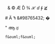 &nbsp; &amp; &copy; &AElig; &Dcaron;
&frac34; &HilbertSpace; &DifferentialD;
&ClockwiseContourIntegral; &ngE;

&#35; &#1234; &#992; &#98765432; &#0;

&#X22; &#XD06; &#xcab;

    f&ouml;f&ouml;
